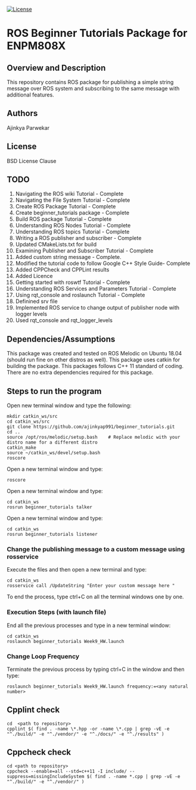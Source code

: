 [![License](https://img.shields.io/badge/License-BSD%203--Clause-blue.svg)](https://opensource.org/licenses/BSD-3-Clause)
# ROS Beginner Tutorials Package for ENPM808X

## Overview and Description

This repository contains ROS package for publishing a simple string message over ROS system and subscribing to the same message with additional features.

## Authors

Ajinkya Parwekar

## License

BSD License Clause

## TODO
1. Navigating the ROS wiki Tutorial - Complete
2. Navigating the File System Tutorial - Complete
3. Create ROS Package Tutorial - Complete
4. Create beginner_tutorials package - Complete
5. Build ROS package Tutorial - Complete
6. Understanding ROS Nodes Tutorial - Complete
7. Understanding ROS topics Tutorial - Complete
8. Writing a ROS publisher and subscriber - Complete
9. Updated CMakeLists.txt for build
10. Examining Publisher and Subscriber Tutorial - Complete
11. Added custom string message - Complete.
12. Modified the tutorial code to follow Google C++ Style Guide- Complete
13. Added CPPCheck and CPPLint results
14. Added Licence
15. Getting started with roswtf Tutorial - Complete
16. Understanding ROS Services and Parameters Tutorial - Complete
17. Using rqt_console and roslaunch Tutorial - Complete
18. Definined srv file
19. Implemented ROS service to change output of publisher node with logger levels
20. Used rqt_console and rqt_logger_levels

## Dependencies/Assumptions

This package was created and tested on ROS Melodic on Ubuntu 18.04 (should run fine on other distros as well).
This package uses catkin for building the package.
This packages follows C++ 11 standard of coding.
There are no extra dependencies required for this package.

## Steps to run the program
Open new terminal window and type the following:
```
mkdir catkin_ws/src
cd catkin_ws/src
git clone https://github.com/ajinkyap991/beginner_tutorials.git
cd ..
source /opt/ros/melodic/setup.bash    # Replace melodic with your distro name for a different distro
catkin_make
source ~/catkin_ws/devel/setup.bash
roscore
```
Open a new terminal window and type:
```
roscore
```
Open a new terminal window and type:
```
cd catkin_ws
rosrun beginner_tutorials talker
```
Open a new terminal window and type:
```
cd catkin_ws
rosrun beginner_tutorials listener
```
### Change the publishing message to a custom message using rosservice

Execute the files and then open a new terminal and type:
```
cd catkin_ws
rosservice call /UpdateString "Enter your custom message here "
```
To end the process, type ctrl+C on all the terminal windows one by one.

### Execution Steps (with launch file)
End all the previous processes and type in a new terminal window:
```
cd catkin_ws
roslaunch beginner_tutorials Week9_HW.launch 
```

### Change Loop Frequency
Terminate the previous process by typing ctrl+C in the window and then type:
```
roslaunch beginner_tutorials Week9_HW.launch frequency:=<any natural number>
```

## Cpplint check
```
cd  <path to repository>
cpplint $( find . -name \*.hpp -or -name \*.cpp | grep -vE -e "^./build/" -e "^./vendor/" -e "^./docs/" -e "^./results" )

```

## Cppcheck check
```
cd <path to repository>
cppcheck --enable=all --std=c++11 -I include/ --suppress=missingIncludeSystem $( find . -name *.cpp | grep -vE -e "^./build/" -e "^./vendor/" )

```
